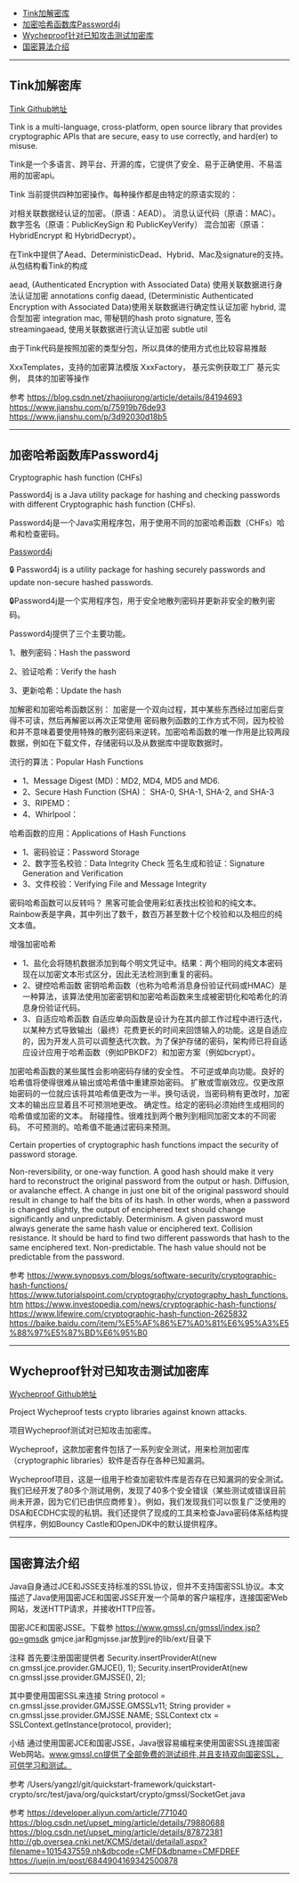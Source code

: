 - [Tink加解密库](#Tink加解密库)
- [加密哈希函数库Password4j](#加密哈希函数库Password4j)
- [Wycheproof针对已知攻击测试加密库](#Wycheproof针对已知攻击测试加密库)
- [国密算法介绍](#国密算法介绍)



---------------------------------------------------------------------------------------------------------------------
## Tink加解密库

[Tink Github地址](https://github.com/google/tink)


Tink is a multi-language, cross-platform, open source library that provides cryptographic APIs that are secure, easy to use correctly, and hard(er) to misuse.

Tink是一个多语言、跨平台、开源的库，它提供了安全、易于正确使用、不易滥用的加密api。


Tink 当前提供四种加密操作。每种操作都是由特定的原语实现的：

对相关联数据经认证的加密。（原语：AEAD）。
消息认证代码（原语：MAC）。
数字签名（原语：PublicKeySign 和 PublicKeyVerify）
混合加密（原语：HybridEncrypt 和 HybridDecrypt）。




在Tink中提供了Aead、DeterministicDead、Hybrid、Mac及signature的支持。从包结构看Tink的构成

aead, (Authenticated Encryption with Associated Data) 使用关联数据进行身法认证加密
annotations
config
daead, (Deterministic Authenticated Encryption with Associated Data)使用关联数据进行确定性认证加密
hybrid, 混合型加密
integration
mac, 带秘钥的hash
proto
signature, 签名
streamingaead, 使用关联数据进行流认证加密
subtle
util



由于Tink代码是按照加密的类型分包，所以具体的使用方式也比较容易推敲

XxxTemplates，支持的加密算法模版
XxxFactory， 基元实例获取工厂
基元实例， 具体的加密等操作






参考
https://blog.csdn.net/zhaojiurong/article/details/84194693
https://www.jianshu.com/p/75919b76de93
https://www.jianshu.com/p/3d92030d18b5




---------------------------------------------------------------------------------------------------------------------
## 加密哈希函数库Password4j

Cryptographic hash function (CHFs)

Password4j is a Java utility package for hashing and checking passwords with different Cryptographic hash function (CHFs).

Password4j是一个Java实用程序包，用于使用不同的加密哈希函数（CHFs）哈希和检查密码。


[Password4j](https://github.com/Password4j/password4j)  

🔒 Password4j is a utility package for hashing securely passwords and update non-secure hashed passwords.

🔒Password4j是一个实用程序包，用于安全地散列密码并更新非安全的散列密码。


Password4j提供了三个主要功能。

1、散列密码：Hash the password

2、验证哈希：Verify the hash

3、更新哈希：Update the hash







加解密和加密哈希函数区别：
加密是一个双向过程，其中某些东西经过加密后变得不可读，然后再解密以再次正常使用
密码散列函数的工作方式不同，因为校验和并不意味着要使用特殊的散列密码来逆转。加密哈希函数的唯一作用是比较两段数据，例如在下载文件，存储密码以及从数据库中提取数据时。


流行的算法：Popular Hash Functions
- 1、Message Digest (MD)：MD2, MD4, MD5 and MD6.
- 2、Secure Hash Function (SHA)： SHA-0, SHA-1, SHA-2, and SHA-3
- 3、RIPEMD：
- 4、Whirlpool：


哈希函数的应用：Applications of Hash Functions
- 1、密码验证：Password Storage
- 2、数字签名校验：Data Integrity Check
    签名生成和验证：Signature Generation and Verification
- 3、文件校验：Verifying File and Message Integrity



密码哈希函数可以反转吗？
黑客可能会使用彩虹表找出校验和的纯文本。Rainbow表是字典，其中列出了数千，数百万甚至数十亿个校验和以及相应的纯文本值。


增强加密哈希
- 1、盐化会将随机数据添加到每个明文凭证中。结果：两个相同的纯文本密码现在以加密文本形式区分，因此无法检测到重复的密码。
- 2、键控哈希函数
  密钥哈希函数（也称为哈希消息身份验证代码或HMAC）是一种算法，该算法使用加密密钥和加密哈希函数来生成被密钥化和哈希化的消息身份验证代码。
- 3、自适应哈希函数
  自适应单向函数是设计为在其内部工作过程中进行迭代，以某种方式导致输出（最终）花费更长的时间来回馈输入的功能。这是自适应的，因为开发人员可以调整迭代次数。为了保护存储的密码，架构师已将自适应设计应用于哈希函数（例如PBKDF2）和加密方案（例如bcrypt）。



加密哈希函数的某些属性会影响密码存储的安全性。
不可逆或单向功能。良好的哈希值将使得很难从输出或哈希值中重建原始密码。
扩散或雪崩效应。仅更改原始密码的一位就应该将其哈希值更改为一半。换句话说，当密码稍有更改时，加密文本的输出应显着且不可预测地更改。
确定性。给定的密​​码必须始终生成相同的哈希值或加密的文本。
耐碰撞性。很难找到两个散列到相同加密文本的不同密码。
不可预测的。哈希值不能通过密码来预测。


Certain properties of cryptographic hash functions impact the security of password storage.

Non-reversibility, or one-way function. A good hash should make it very hard to reconstruct the original password from the output or hash.
Diffusion, or avalanche effect. A change in just one bit of the original password should result in change to half the bits of its hash. In other words, when a password is changed slightly, the output of enciphered text should change significantly and unpredictably.
Determinism. A given password must always generate the same hash value or enciphered text.
Collision resistance. It should be hard to find two different passwords that hash to the same enciphered text.
Non-predictable. The hash value should not be predictable from the password.




参考
https://www.synopsys.com/blogs/software-security/cryptographic-hash-functions/
https://www.tutorialspoint.com/cryptography/cryptography_hash_functions.htm
https://www.investopedia.com/news/cryptographic-hash-functions/
https://www.lifewire.com/cryptographic-hash-function-2625832
https://baike.baidu.com/item/%E5%AF%86%E7%A0%81%E6%95%A3%E5%88%97%E5%87%BD%E6%95%B0



---------------------------------------------------------------------------------------------------------------------
## Wycheproof针对已知攻击测试加密库

[Wycheproof Github地址](https://github.com/google/wycheproof)

Project Wycheproof tests crypto libraries against known attacks.

项目Wycheproof测试对已知攻击加密库。



Wycheproof，这款加密套件包括了一系列安全测试，用来检测加密库（cryptographic libraries）软件是否存在各种已知漏洞。

Wycheproof项目，这是一组用于检查加密软件库是否存在已知漏洞的安全测试。我们已经开发了80多个测试用例，发现了40多个安全错误（某些测试或错误目前尚未开源，因为它们已由供应商修复）。例如，我们发现我们可以恢复广泛使用的DSA和ECDHC实现的私钥。我们还提供了现成的工具来检查Java密码体系结构提供程序，例如Bouncy Castle和OpenJDK中的默认提供程序。




---------------------------------------------------------------------------------------------------------------------

## 国密算法介绍


Java自身通过JCE和JSSE支持标准的SSL协议，但并不支持国密SSL协议。本文描述了Java使用国密JCE和国密JSSE开发一个简单的客户端程序，连接国密Web网站，发送HTTP请求，并接收HTTP应答。


国密JCE和国密JSSE。下载参 
https://www.gmssl.cn/gmssl/index.jsp?go=gmsdk
gmjce.jar和gmjsse.jar放到jre的lib/ext/目录下



注释
首先要注册国密提供者
Security.insertProviderAt(new cn.gmssl.jce.provider.GMJCE(), 1);
Security.insertProviderAt(new cn.gmssl.jsse.provider.GMJSSE(), 2);

其中要使用国密SSL来连接
String protocol = cn.gmssl.jsse.provider.GMJSSE.GMSSLv11;
String provider = cn.gmssl.jsse.provider.GMJSSE.NAME;
SSLContext ctx = SSLContext.getInstance(protocol, provider);

小结
通过使用国密JCE和国密JSSE，Java很容易编程来使用国密SSL连接国密Web网站。www.gmssl.cn提供了全部免费的测试组件,并且支持双向国密SSL，可供学习和测试。


参考
/Users/yangzl/git/quickstart-framework/quickstart-crypto/src/test/java/org/quickstart/crypto/gmssl/SocketGet.java



参考
https://developer.aliyun.com/article/771040
https://blog.csdn.net/upset_ming/article/details/79880688
https://blog.csdn.net/upset_ming/article/details/87872381
http://gb.oversea.cnki.net/KCMS/detail/detailall.aspx?filename=1015437559.nh&dbcode=CMFD&dbname=CMFDREF
https://juejin.im/post/6844904169342500878



---------------------------------------------------------------------------------------------------------------------






